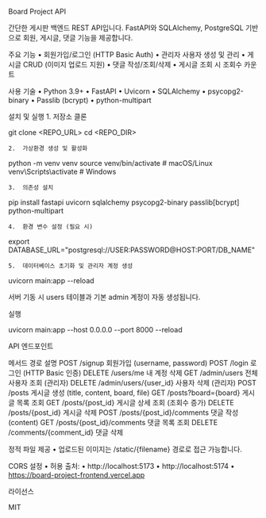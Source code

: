 Board Project API

간단한 게시판 백엔드 REST API입니다. FastAPI와 SQLAlchemy, PostgreSQL 기반으로 회원, 게시글, 댓글 기능을 제공합니다.

주요 기능
	•	회원가입/로그인 (HTTP Basic Auth)
	•	관리자 사용자 생성 및 관리
	•	게시글 CRUD (이미지 업로드 지원)
	•	댓글 작성/조회/삭제
	•	게시글 조회 시 조회수 카운트

사용 기술
	•	Python 3.9+
	•	FastAPI
	•	Uvicorn
	•	SQLAlchemy
	•	psycopg2-binary
	•	Passlib (bcrypt)
	•	python-multipart

설치 및 실행
	1.	저장소 클론

git clone <REPO_URL>
cd <REPO_DIR>


	2.	가상환경 생성 및 활성화

python -m venv venv
source venv/bin/activate   # macOS/Linux
venv\\Scripts\\activate  # Windows


	3.	의존성 설치

pip install fastapi uvicorn sqlalchemy psycopg2-binary passlib[bcrypt] python-multipart


	4.	환경 변수 설정 (필요 시)

export DATABASE_URL="postgresql://USER:PASSWORD@HOST:PORT/DB_NAME"


	5.	데이터베이스 초기화 및 관리자 계정 생성

uvicorn main:app --reload

서버 기동 시 users 테이블과 기본 admin 계정이 자동 생성됩니다.

실행

uvicorn main:app --host 0.0.0.0 --port 8000 --reload

API 엔드포인트

메서드	경로	설명
POST	/signup	회원가입 (username, password)
POST	/login	로그인 (HTTP Basic 인증)
DELETE	/users/me	내 계정 삭제
GET	/admin/users	전체 사용자 조회 (관리자)
DELETE	/admin/users/{user_id}	사용자 삭제 (관리자)
POST	/posts	게시글 생성 (title, content, board, file)
GET	/posts?board={board}	게시글 목록 조회
GET	/posts/{post_id}	게시글 상세 조회 (조회수 증가)
DELETE	/posts/{post_id}	게시글 삭제
POST	/posts/{post_id}/comments	댓글 작성 (content)
GET	/posts/{post_id}/comments	댓글 목록 조회
DELETE	/comments/{comment_id}	댓글 삭제

정적 파일 제공
	•	업로드된 이미지는 /static/{filename} 경로로 접근 가능합니다.

CORS 설정
	•	허용 출처:
	•	http://localhost:5173
	•	http://localhost:5174
	•	https://board-project-frontend.vercel.app

라이선스

MIT
